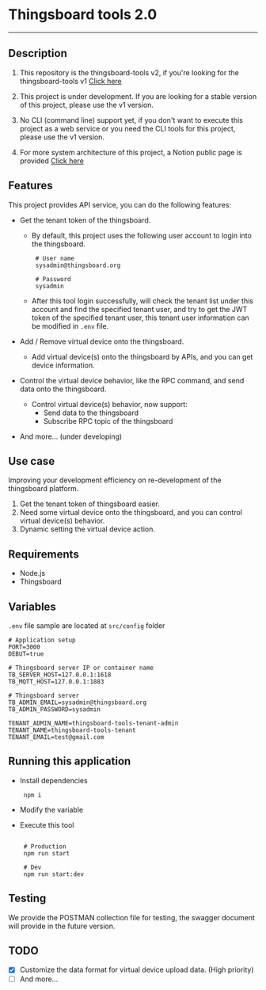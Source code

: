 # Thingsboard tools 2.0

---

## Description

1. This repository is the thingsboard-tools v2, if you're looking for the thingsboard-tools v1 [Click here](https://github.com/a631953720/thingsboard-tools)

2. This project is under development. If you are looking for a stable version of this project, please use the v1 version.

3. No CLI (command line) support yet, if you don't want to execute this project as a web service or you need the CLI tools for this project, please use the v1 version.

4. For more system architecture of this project, a Notion public page is provided [Click here](https://faint-comet-8c5.notion.site/d88dde02820a4628adc03b4c76e35563)


## Features

This project provides API service, you can do the following features:

   - Get the tenant token of the thingsboard.
       - By default, this project uses the following user account to login into the thingsboard.
       
         ```text
          # User name
          sysadmin@thingsboard.org
          
          # Password
          sysadmin
         ```

       - After this tool login successfully, will check the tenant list under this account and find the specified tenant user, and try to get the JWT token of the specified tenant user, this tenant user information can be modified in `.env` file.
       
   - Add / Remove virtual device onto the thingsboard.
       - Add virtual device(s) onto the thingsboard by APIs, and you can get device information.
   - Control the virtual device behavior, like the RPC command, and send data onto the thingsboard.
      - Control virtual device(s) behavior, now support: 
           - Send data to the thingsboard
           - Subscribe RPC topic of the thingsboard
   - And more... (under developing)

## Use case

Improving your development efficiency on re-development of the thingsboard platform.

1. Get the tenant token of thingsboard easier.
2. Need some virtual device onto the thingsboard, and you can control virtual device(s) behavior.
3. Dynamic setting the virtual device action.


## Requirements
 - Node.js
 - Thingsboard


## Variables
`.env` file sample are located at `src/config` folder
```shell
# Application setup
PORT=3000
DEBUT=true

# Thingsboard server IP or container name
TB_SERVER_HOST=127.0.0.1:1618
TB_MQTT_HOST=127.0.0.1:1883

# Thingsboard server
TB_ADMIN_EMAIL=sysadmin@thingsboard.org
TB_ADMIN_PASSWORD=sysadmin

TENANT_ADMIN_NAME=thingsboard-tools-tenant-admin
TENANT_NAME=thingsboard-tools-tenant
TENANT_EMAIL=test@gmail.com
```

## Running this application

- Install dependencies

  ```shell
   npm i
  ```

- Modify the variable

- Execute this tool

  ```shell

   # Production
   npm run start
   
   # Dev
   npm run start:dev
  ```


## Testing

We provide the POSTMAN collection file for testing, the swagger document will provide in the future version.

## TODO

- [x] Customize the data format for virtual device upload data. (High priority)
- [ ] And more...
